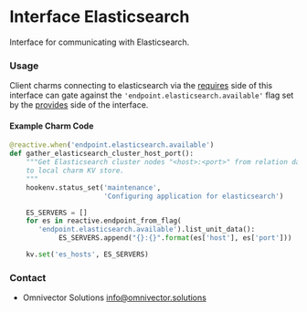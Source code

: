 # Interface Elasticsearch

Interface for communicating with Elasticsearch.


### Usage
Client charms connecting to elasticsearch via the [requires](requires.py) side of this 
interface can gate against the `'endpoint.elasticsearch.available'` flag set by 
the [provides](provides.py) side of the interface.

#### Example Charm Code

```python
@reactive.when('endpoint.elasticsearch.available')
def gather_elasticsearch_cluster_host_port():
    """Get Elasticsearch cluster nodes "<host>:<port>" from relation data and save
    to local charm KV store.
    """
    hookenv.status_set('maintenance',
                       'Configuring application for elasticsearch')

    ES_SERVERS = []
    for es in reactive.endpoint_from_flag(
       'endpoint.elasticsearch.available').list_unit_data():
            ES_SERVERS.append("{}:{}".format(es['host'], es['port']))

    kv.set('es_hosts', ES_SERVERS)
```

### Contact
* Omnivector Solutions <info@omnivector.solutions>
